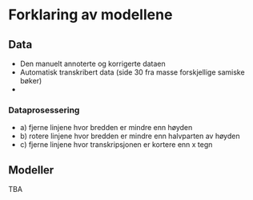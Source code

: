 # Forklaring av modellene

## Data
- Den manuelt annoterte og korrigerte dataen
- Automatisk transkribert data (side 30 fra masse forskjellige samiske bøker)
-

### Dataprosessering
- a) fjerne linjene hvor bredden er mindre enn høyden
- b) rotere linjene hvor bredden er mindre enn halvparten av høyden
- c) fjerne linjene hvor transkripsjonen er kortere enn x tegn

## Modeller
TBA
